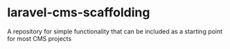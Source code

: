 # laravel-cms-scaffolding
A repository for simple functionality that can be included as a starting point for most CMS projects
